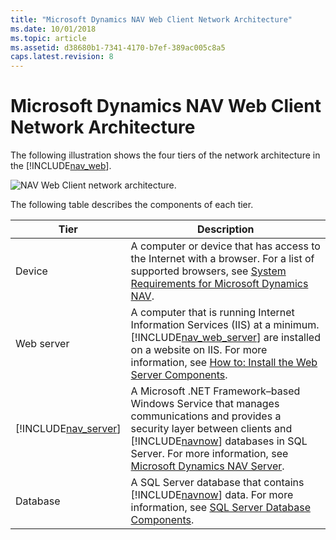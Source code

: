 ```yaml
---
title: "Microsoft Dynamics NAV Web Client Network Architecture"
ms.date: 10/01/2018
ms.topic: article
ms.assetid: d38680b1-7341-4170-b7ef-389ac005c8a5
caps.latest.revision: 8
---
```

# Microsoft Dynamics NAV Web Client Network Architecture
The following illustration shows the four tiers of the network architecture in the [!INCLUDE[nav_web](includes/nav_web_md.md)].  

 ![NAV Web Client network architecture.](media/NAV_WebClient_Network_Architecture.png "NAV\_WebClient\_Network\_Architecture")  

 The following table describes the components of each tier.  

|Tier|Description|  
|----------|-----------------|  
|Device|A computer or device that has access to the Internet with a browser. For a list of supported browsers, see [System Requirements for Microsoft Dynamics NAV](System-Requirements-for-Microsoft-Dynamics-NAV.md).|  
|Web server|A computer that is running Internet Information Services \(IIS\) at a minimum. [!INCLUDE[nav_web_server](includes/nav_web_server_md.md)] are installed on a website on IIS. For more information, see [How to: Install the Web Server Components](How-to--Install-the-Web-Server-Components.md).|  
|[!INCLUDE[nav_server](includes/nav_server_md.md)]|A Microsoft .NET Framework–based Windows Service that manages communications and provides a security layer between clients and [!INCLUDE[navnow](includes/navnow_md.md)] databases in SQL Server. For more information, see [Microsoft Dynamics NAV Server](Microsoft-Dynamics-NAV-Server.md).|  
|Database|A SQL Server database that contains [!INCLUDE[navnow](includes/navnow_md.md)] data. For more information, see [SQL Server Database Components](SQL-Server-Database-Components.md).|
